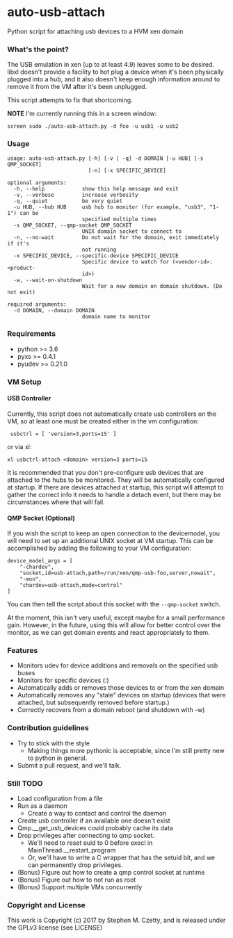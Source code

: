 # auto-usb-attach #

Python script for attaching usb devices to a HVM xen domain

### What's the point? ###

The USB emulation in xen (up to at least 4.9) leaves some to be
desired.  libxl doesn't provide a facility to hot plug a device
when it's been physically plugged into a hub, and it also doesn't
keep enough information around to remove it from the VM after it's
been unplugged.

This script attempts to fix that shortcoming.


**NOTE** I'm currently running this in a screen window:

    screen sudo ./auto-usb-attach.py -d foo -u usb1 -u usb2

### Usage ###

    usage: auto-usb-attach.py [-h] [-v | -q] -d DOMAIN [-u HUB] [-s QMP_SOCKET]
                              [-n] [-x SPECIFIC_DEVICE]

    optional arguments:
      -h, --help            show this help message and exit
      -v, --verbose         increase verbosity
      -q, --quiet           be very quiet
      -u HUB, --hub HUB     usb hub to monitor (for example, "usb3", "1-1") can be
                            specified multiple times
      -s QMP_SOCKET, --qmp-socket QMP_SOCKET
                            UNIX domain socket to connect to
      -n, --no-wait         Do not wait for the domain, exit immediately if it's
                            not running
      -x SPECIFIC_DEVICE, --specific-device SPECIFIC_DEVICE
                            Specific device to watch for (<vendor-id>:<product-
                            id>)
      -w, --wait-on-shutdown
                            Wait for a new domain on domain shutdown. (Do not exit)

    required arguments:
      -d DOMAIN, --domain DOMAIN
                            domain name to monitor

### Requirements ###

* python >= 3.6
* pyxs >= 0.4.1
* pyudev >= 0.21.0

### VM Setup ###

#### USB Controller ####

Currently, this script does not automatically create usb controllers
on the VM, so at least one must be created either in the vm
configuration:

     usbctrl = [ 'version=3,ports=15' ]

or via xl:

    xl usbctrl-attach <domain> version=3 ports=15

It is recommended that you don't pre-configure usb devices that are
attached to the hubs to be monitored.  They will be automatically
configured at startup.  If there are devices attached at startup,
this script will attempt to gather the correct info it needs to
handle a detach event, but there may be circumstances where that
will fail.

#### QMP Socket (Optional) ####

If you wish the script to keep an open connection to the devicemodel,
you will need to set up an additional UNIX socket at VM startup.
This can be accomplished by adding the following to your VM
configuration:

    device_model_args = [
        "-chardev",
        "socket,id=usb-attach,path=/run/xen/qmp-usb-foo,server,nowait",
        "-mon",
        "chardev=usb-attach,mode=control"
    ]

You can then tell the script about this socket with the `--qmp-socket`
switch.

At the moment, this isn't very useful, except maybe for a small
performance gain.  However, in the future, using this will allow
for better control over the monitor, as we can get domain events
and react appropriately to them.

### Features ###

* Monitors udev for device additions and removals on the specified usb
  buses
* Monitors for specific devices (<vendor>:<product>)
* Automatically adds or removes those devices to or from the xen domain
* Automatically removes any "stale" devices on startup (devices
  that were attached, but subsequently removed before startup.)
* Correctly recovers from a domain reboot (and shutdown with -w)

### Contribution guidelines ###

* Try to stick with the style
  * Making things more pythonic is acceptable, since I'm still pretty
  new to python in general.
* Submit a pull request, and we'll talk.

### Still TODO ###

* Load configuration from a file
* Run as a daemon
  * Create a way to contact and control the daemon
* Create usb controller if an available one doesn't exist
* Qmp.__get_usb_devices could probably cache its data
* Drop privileges after connecting to qmp socket.
  * We'll need to reset euid to 0 before execl in
    MainThread.__restart_program
  * Or, we'll have to write a C wrapper that has the setuid bit, and
    we can permanently drop privileges.
* (Bonus) Figure out how to create a qmp control socket at runtime
* (Bonus) Figure out how to not run as root
* (Bonus) Support multiple VMs concurrently

### Copyright and License ###

This work is Copyright (c) 2017 by Stephen M. Czetty, and is released
under the GPLv3 license (see LICENSE)

